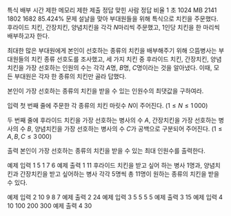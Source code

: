 특식 배부
시간 제한	메모리 제한	제출	정답	맞힌 사람	정답 비율
1 초	1024 MB	2141	1802	1682	85.424%
문제
설날을 맞아 부대원들을 위해 특식으로 치킨을 주문했다. 후라이드 치킨, 간장치킨, 양념치킨을 각각 
$N$마리씩 주문했고, 
$1$인당 치킨을 한 마리씩 배부하고자 한다.

최대한 많은 부대원에게 본인이 선호하는 종류의 치킨을 배부해주기 위해 으뜸병사는 부대원들의 치킨 종류 선호도를 조사했고, 세 가지 치킨 중 후라이드 치킨, 간장치킨, 양념치킨을 가장 선호하는 인원의 수는 각각 
$A$명, 
$B$명, 
$C$명이라는 것을 알아냈다. 이때, 모든 부대원은 각자 한 종류의 치킨만 골라 답했다.

본인이 가장 선호하는 종류의 치킨을 받을 수 있는 인원수의 최댓값을 구하여라.

입력
첫 번째 줄에 주문한 각 종류의 치킨 마릿수 
$N$이 주어진다. 
$(1\leq N\leq 1\,000)$ 

두 번째 줄에 후라이드 치킨을 가장 선호하는 병사의 수 
$A$, 간장치킨을 가장 선호하는 병사의 수 
$B$, 양념치킨을 가장 선호하는 병사의 수 
$C$가 공백으로 구분되어 주어진다. 
$(1\leq A,B,C\leq 3\,000)$ 

출력
본인이 가장 선호하는 종류의 치킨을 받을 수 있는 최대 인원수를 출력한다.

예제 입력 1 
5
1 7 6
예제 출력 1 
11
후라이드 치킨을 받고 싶어 하는 병사 
$1$명과, 양념치킨과 간장치킨을 받고 싶어하는 병사 각각 
$5$명씩 총 
$11$명이 원하는 종류의 치킨을 받을 수 있다.

예제 입력 2 
10
9 8 7
예제 출력 2 
24
예제 입력 3 
5
5 5 5
예제 출력 3 
15
예제 입력 4 
10
100 200 300
예제 출력 4 
30